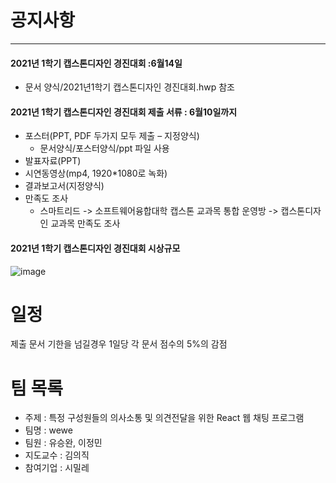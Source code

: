# 공지사항
___
#### 2021년 1학기 캡스톤디자인 경진대회 :6월14일
  - 문서 양식/2021년1학기 캡스톤디자인 경진대회.hwp 참조
#### 2021년 1학기 캡스톤디자인 경진대회 제출 서류 : 6월10일까지
  - 포스터(PPT, PDF 두가지 모두 제출 – 지정양식)
     - 문서양식/포스터양식/ppt 파일 사용
  - 발표자료(PPT)
  - 시연동영상(mp4, 1920*1080로 녹화)
  - 결과보고서(지정양식)
  - 만족도 조사 
     - 스마트리드 -> 소프트웨어융합대학 캡스톤 교과목 통합 운영방 -> 캡스톤디자인 교과목 만족도 조사
#### 2021년 1학기 캡스톤디자인 경진대회 시상규모
![image](https://user-images.githubusercontent.com/60763110/118602676-f1fdb400-b7ed-11eb-995d-7e914c8e2a3b.png)

# 일정
제출 문서 기한을 넘길경우 1일당 각 문서 점수의 5%의 감점

# 팀 목록
- 주제 : 특정 구성원들의 의사소통 및 의견전달을 위한 React 웹 채팅 프로그램
- 팀명 : wewe
- 팀원 : 유승완, 이정민
- 지도교수 : 김의직
- 참여기업 : 시밀레
